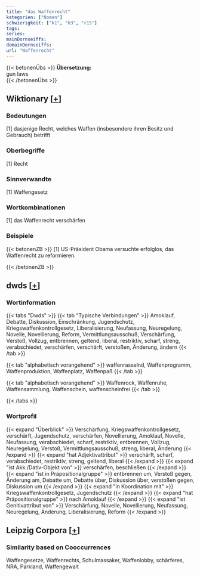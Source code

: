 ```yaml
---
title: "das Waffenrecht"
kategorien: ["Nomen"]
schwierigkeit: ["k1", "h3", "r15"]
tags:
series:
mainDornseiffs:
domainDornseiffs:
url: "Waffenrecht"
---
```


{{< betonenÜbs >}}
**Übersetzung:**  
gun laws  
{{< /betonenÜbs >}}

## Wiktionary [[+](https://de.wiktionary.org/wiki/Waffenrecht)]

### Bedeutungen
[1] dasjenige Recht, welches Waffen (insbesondere ihren Besitz und Gebrauch) betrifft  

### Oberbegriffe
[1] Recht  

### Sinnverwandte
[1] Waffengesetz  

### Wortkombinationen
[1] das Waffenrecht verschärfen  

### Beispiele
{{< betonenZB >}}
[1] US-Präsident Obama versuchte erfolglos, das Waffenrecht zu reformieren.  

{{< /betonenZB >}}


## dwds [[+](https://www.dwds.de/wb/Waffenrecht)]

### Wortinformation
{{< tabs "Dwds" >}}
{{< tab "Typische Verbindungen" >}}
Amoklauf, Debatte, Diskussion, Einschränkung, Jugendschutz, Kriegswaffenkontrollgesetz, Liberalisierung, Neufassung, Neuregelung, Novelle, Novellierung, Reform, Vermittlungsausschuß, Verschärfung, Verstoß, Vollzug, entbrennen, geltend, liberal, restriktiv, scharf, streng, verabschiedet, verschärfen, verschärft, verstoßen, Änderung, ändern
{{< /tab >}}

{{< tab "alphabetisch vorangehend" >}}
waffenrasselnd, Waffenprogramm, Waffenproduktion, Waffenplatz, Waffenpaß
{{< /tab >}}

{{< tab "alphabetisch vorangehend" >}}
Waffenrock, Waffenruhe, Waffensammlung, Waffenschein, waffenscheinfrei
{{< /tab >}}

{{< /tabs >}}

### Wortprofil
{{< expand "Überblick" >}} Verschärfung, Kriegswaffenkontrollgesetz, verschärft, Jugendschutz, verschärfen, Novellierung, Amoklauf, Novelle, Neufassung, verabschiedet, scharf, restriktiv, entbrennen, Vollzug, Neuregelung, Verstoß, Vermittlungsausschuß, streng, liberal, Änderung {{< /expand >}}
{{< expand "hat Adjektivattribut" >}} verschärft, scharf, verabschiedet, restriktiv, streng, geltend, liberal {{< /expand >}}
{{< expand "ist Akk./Dativ-Objekt von" >}} verschärfen, beschließen {{< /expand >}}
{{< expand "ist in Präpositionalgruppe" >}} entbrennen um, Verstoß gegen, Änderung am, Debatte um, Debatte über, Diskussion über, verstoßen gegen, Diskussion um {{< /expand >}}
{{< expand "in Koordination mit" >}} Kriegswaffenkontrollgesetz, Jugendschutz {{< /expand >}}
{{< expand "hat Präpositionalgruppe" >}} nach Amoklauf {{< /expand >}}
{{< expand "ist Genitivattribut von" >}} Verschärfung, Novelle, Novellierung, Neufassung, Neuregelung, Änderung, Liberalisierung, Reform {{< /expand >}}

## Leipzig Corpora [[+](https://corpora.uni-leipzig.de/en/res?word=Waffenrecht&corpusId=deu_newscrawl-public_2018)]


### Similarity based on Cooccurrences
Waffengesetze, Waffenrechts, Schulmassaker, Waffenlobby, schärferes, NRA, Parkland, Waffengewalt

